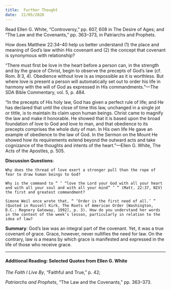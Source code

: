 ```yaml
---
title:  Further Thought
date:  21/05/2020
---
```


Read Ellen G. White, “Controversy,” pp. 607, 608 in The Desire of Ages; and “The Law and the Covenants,” pp. 363–373, in Patriarchs and Prophets.

How does Matthew 22:34–40 help us better understand (1) the place and meaning of God’s law within His covenant and (2) the concept that covenant is synonymous with relationship?

“There must first be love in the heart before a person can, in the strength and by the grace of Christ, begin to observe the precepts of God’s law (cf. Rom. 8:3, 4). Obedience without love is as impossible as it is worthless. But where love is present a person will automatically set out to order his life in harmony with the will of God as expressed in His commandments.”—The SDA Bible Commentary, vol. 5, p. 484.

“In the precepts of His holy law, God has given a perfect rule of life; and He has declared that until the close of time this law, unchanged in a single jot or tittle, is to maintain its claim upon human beings. Christ came to magnify the law and make it honorable. He showed that it is based upon the broad foundation of love to God and love to man, and that obedience to its precepts comprises the whole duty of man. In His own life He gave an example of obedience to the law of God. In the Sermon on the Mount He showed how its requirements extend beyond the outward acts and take cognizance of the thoughts and intents of the heart.”—Ellen G. White, The Acts of the Apostles, p. 505.

**Discussion Questions**:

`Why does the thread of love exert a stronger pull than the rope of fear to draw human beings to God?`

`Why is the command to “ ‘ “love the Lord your God with all your heart and with all your soul and with all your mind” ’ ” (Matt. 22:37, NIV) the first and greatest commandment?`

`Simone Weil once wrote that, “ ‘Order is the first need of all.’ ” (Quoted in Russell Kirk, The Roots of American Order [Washington, D.C.: Regnery Gateway, 1992], p. 3). How do you understand her words in the context of the week’s lesson, particularly in relation to the idea of law?`

**Summary**: God’s law was an integral part of the covenant. Yet, it was a true covenant of grace. Grace, however, never nullifies the need for law. On the contrary, law is a means by which grace is manifested and expressed in the life of those who receive grace.

---

#### Additional Reading: Selected Quotes from Ellen G. White

_The Faith I Live By_, “Faithful and True,” p. 42;

_Patriarchs and Prophets_, “The Law and the Covenants,” pp. 363–373.